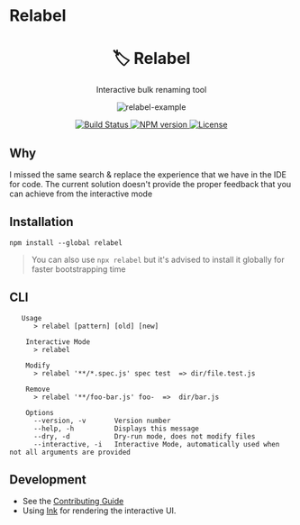 # Relabel

<h1 align="center">🏷 Relabel</h1>
<p align="center">Interactive bulk renaming tool</p>
<p align="center">
  <img src="https://user-images.githubusercontent.com/11733036/110845674-95dd5780-82b3-11eb-87ca-2f9e6f7f4d29.gif" alt="relabel-example"/>
</p>
<p align="center">
  <a href="https://github.com/ranyitz/relabel/actions/workflows/node.js.yml">
   <img src="https://img.shields.io/github/workflow/status/ranyitz/relabel/Node.js%20CI?style=for-the-badge" alt="Build Status" />
  </a>
  <a aria-label="NPM version" href="https://www.npmjs.com/package/relabel">
    <img alt="NPM version" src="https://img.shields.io/npm/v/relabel.svg?style=for-the-badge">
  </a>
  <a aria-label="License" href="https://github.com/ranyitz/relabel/blob/master/LICENSE">
    <img alt="License" src="https://img.shields.io/npm/l/relabel.svg?style=for-the-badge">
  </a>
</p>

## Why
I missed the same search & replace the experience that we have in the IDE for code. The current solution doesn't provide the proper feedback that you can achieve from the interactive mode

## Installation
```
npm install --global relabel
```

> You can also use `npx relabel` but it's advised to install it globally for faster bootstrapping time
## CLI
```
   Usage
      > relabel [pattern] [old] [new]

    Interactive Mode
      > relabel

    Modify
      > relabel '**/*.spec.js' spec test  => dir/file.test.js

    Remove
      > relabel '**/foo-bar.js' foo-  =>  dir/bar.js

    Options
      --version, -v       Version number
      --help, -h          Displays this message
      --dry, -d           Dry-run mode, does not modify files
      --interactive, -i   Interactive Mode, automatically used when not all arguments are provided
```

## Development

* See the [Contributing Guide](CONTRIBUTING.md)
* Using [Ink](https://github.com/vadimdemedes/ink) for rendering the interactive UI.

